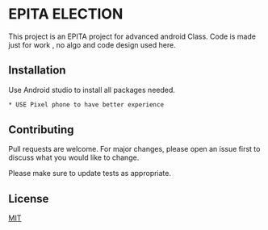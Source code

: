 # EPITA ELECTION

This project is an EPITA project for advanced android Class.
Code is made just for work , no algo and code design used here.
## Installation

Use Android studio to install all packages needed.

```bash
* USE Pixel phone to have better experience
```


## Contributing
Pull requests are welcome. For major changes, please open an issue first to discuss what you would like to change.

Please make sure to update tests as appropriate.

## License
[MIT](https://choosealicense.com/licenses/mit/)
